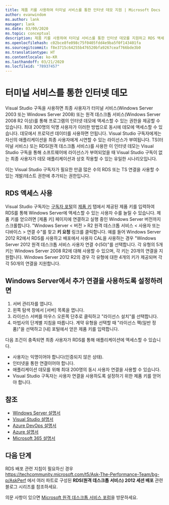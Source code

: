 ```yaml
---
title: 제품 키를 사용하여 터미널 서비스를 통한 인터넷 데모 지원 | Microsoft Docs
author: evanwindom
ms.author: lank
manager: lank
ms.date: 03/09/2020
ms.topic: conceptual
description: 제품 키를 사용하여 터미널 서비스를 통한 인터넷 데모를 지원하고 RDS 액세스를 활성화하는 방법을 알아봅니다.
ms.openlocfilehash: c02bce8fe098c75f0405fdd4e9ba5f0f143401fa
ms.sourcegitcommit: f8e3715c64255b476520bfa9267ceaf766bde3b0
ms.translationtype: HT
ms.contentlocale: ko-KR
ms.lasthandoff: 03/21/2020
ms.locfileid: "78937457"
---
```

# <a name="internet-demonstrations-via-terminal-services"></a>터미널 서비스를 통한 인터넷 데모
Visual Studio 구독을 사용하면 최종 사용자가 터미널 서비스(Windows Server 2003 또는 Windows Server 2008) 또는 원격 데스크톱 서비스(Windows Server 2008 R2 이상)를 통해 프로그램의 인터넷 데모에 액세스할 수 있는 권한을 제공할 수 있습니다. 최대 200명의 익명 사용자가 이러한 방법으로 동시에 데모에 액세스할 수 있습니다. 데모에서 프로덕션 데이터를 사용하면 안됩니다. Visual Studio 구독자에게는 자신의 애플리케이션을 최종 사용자에게 시연할 수 있는 라이선스가 부여됩니다. TS(터미널 서비스) 또는 RDS(원격 데스크톱 서비스)를 사용한 이 인터넷 데모는 Visual Studio 구독을 통해 소프트웨어에 라이선스가 부여되었을 때 Visual Studio 구독이 없는 최종 사용자가 데모 애플리케이션과 상호 작용할 수 있는 유일한 시나리오입니다.

이는 Visual Studio 구독자가 필요한 만큼 많은 수의 RDS 또는 TS 연결을 사용할 수 있는 개발/테스트 권한에 추가되는 권한입니다.

## <a name="enabling-rds-access"></a>RDS 액세스 사용
Visual Studio 구독자는 [구독자 포털](https://my.visualstudio.com?wt.mc_id=o~msft~docs)의 [제품 키](https://my.visualstudio.com/productkeys?wt.mc_id=o~msft~docs) 탭에서 제공된 제품 키를 입력하여 RDS를 통해 Windows Server에 액세스할 수 있는 사용자 수를 늘릴 수 있습니다. 제품 키를 얻으려면 [제품 키] 페이지에 연결하고 실행 중인 Windows Server 버전까지 스크롤합니다. "Windows Server &lt; 버전 &gt; R2 원격 데스크톱 서비스 &lt; 사용자 또는 디바이스 &gt; 연결 수"를 찾고 **키 요청** 링크를 클릭합니다. 예를 들어 Windows Server 2012 R2에서 RDS를 사용하고 배포에서 사용자 CAL을 사용하는 경우 "Windows Server 2012 원격 데스크톱 서비스 사용자 연결 수(50)"를 선택합니다.
각 유형의 5개 키는 Windows Server 2008 R2에 대해 사용할 수 있으며, 각 키는 20개의 연결을 지원합니다. Windows Server 2012 R2의 경우 각 유형에 대한 4개의 키가 제공되며 각각 50개의 연결을 지원합니다.

## <a name="to-enable-additional-connections-in-windows-server"></a>Windows Server에서 추가 연결을 사용하도록 설정하려면
1. 서버 관리자를 엽니다.
2. 왼쪽 탐색 창에서 [서버] 목록을 엽니다.
3. 라이선스 서버를 마우스 오른쪽 단추로 클릭하고 "라이선스 설치"를 선택합니다.
4. 마법사의 단계별 지침을 따릅니다.  계약 유형을 선택할 때 "라이선스 팩(일반 정품)"을 선택하고 [내] 포털에서 얻은 제품 키를 입력합니다.

다음 조건이 충족되면 최종 사용자가 RDS를 통해 애플리케이션에 액세스할 수 있습니다.
- 사용자는 익명이어야 합니다(인증되지 않은 상태).
- 인터넷을 통한 연결이어야 합니다.
- 애플리케이션 데모를 위해 최대 200명의 동시 사용자 연결을 사용할 수 있습니다.
- Visual Studio 구독자는 사용자 연결을 사용하도록 설정하기 위한 제품 키를 얻어야 합니다.

## <a name="see-also"></a>참조
- [Windows Server 설명서](https://docs.microsoft.com/windows-server/)
- [Visual Studio 설명서](https://docs.microsoft.com/visualstudio/)
- [Azure DevOps 설명서](https://docs.microsoft.com/azure/devops/)
- [Azure 설명서](https://docs.microsoft.com/azure/)
- [Microsoft 365 설명서](https://docs.microsoft.com/microsoft-365/)

## <a name="next-steps"></a>다음 단계
RDS 배포 관련 지침이 필요하신 경우 https://techcommunity.microsoft.com/t5/Ask-The-Performance-Team/bg-p/AskPerf 에서 여러 파트로 구성된 **RDS(원격 데스크톱 서비스) 2012 세션 배포** 관련 블로그 시리즈를 참조하세요. 

의문 사항이 있으면 [Microsoft 원격 데스크톱 서비스 포럼](https://social.technet.microsoft.com/Forums/windowsserver/home?forum=winserverTS)을 방문하세요.

